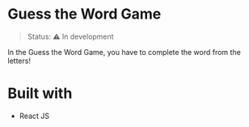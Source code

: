 # Guess the Word Game

> Status: ⚠️ In development

In the Guess the Word Game, you have to complete the word from the letters!

# Built with
- React JS

